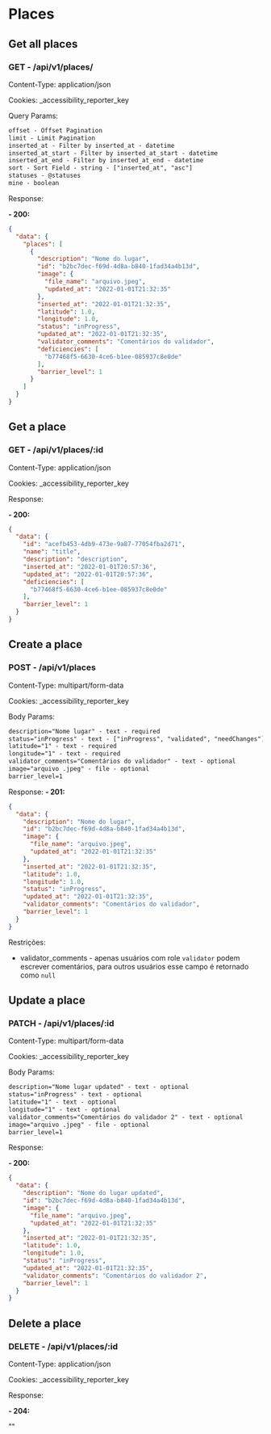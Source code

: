 # Places

## Get all places

### GET - /api/v1/places/

Content-Type: application/json

Cookies: \_accessibility_reporter_key

Query Params:

```txt
offset - Offset Pagination
limit - Limit Pagination
inserted_at - Filter by inserted_at - datetime
inserted_at_start - Filter by inserted_at_start - datetime
inserted_at_end - Filter by inserted_at_end - datetime
sort - Sort Field - string - ["inserted_at", "asc"]
statuses - @statuses
mine - boolean
```

Response:

**- 200:**

```json
{
  "data": {
    "places": [
      {
        "description": "Nome do lugar",
        "id": "b2bc7dec-f69d-4d8a-b840-1fad34a4b13d",
        "image": {
          "file_name": "arquivo.jpeg",
          "updated_at": "2022-01-01T21:32:35"
        },
        "inserted_at": "2022-01-01T21:32:35",
        "latitude": 1.0,
        "longitude": 1.0,
        "status": "inProgress",
        "updated_at": "2022-01-01T21:32:35",
        "validator_comments": "Comentários do validador",
        "deficiencies": [
          "b77468f5-6630-4ce6-b1ee-085937c8e0de"
        ],
        "barrier_level": 1
      }
    ]
  }
}
```

## Get a place

### GET - /api/v1/places/:id

Content-Type: application/json

Cookies: \_accessibility_reporter_key

Response:

**- 200:**

```json
{
  "data": {
    "id": "acefb453-4db9-473e-9a87-77054fba2d71",
    "name": "title",
    "description": "description",
    "inserted_at": "2022-01-01T20:57:36",
    "updated_at": "2022-01-01T20:57:36",
    "deficiencies": [
      "b77468f5-6630-4ce6-b1ee-085937c8e0de"
    ],
    "barrier_level": 1
  }
}
```

## Create a place

### POST - /api/v1/places

Content-Type: multipart/form-data

Cookies: \_accessibility_reporter_key

Body Params:

```txt
description="Nome lugar" - text - required
status="inProgress" - text - ["inProgress", "validated", "needChanges"] - required
latitude="1" - text - required
longitude="1" - text - required
validator_comments="Comentários do validador" - text - optional
image="arquivo .jpeg" - file - optional
barrier_level=1
```

Response:
**- 201:**

```json
{
  "data": {
    "description": "Nome do lugar",
    "id": "b2bc7dec-f69d-4d8a-b840-1fad34a4b13d",
    "image": {
      "file_name": "arquivo.jpeg",
      "updated_at": "2022-01-01T21:32:35"
    },
    "inserted_at": "2022-01-01T21:32:35",
    "latitude": 1.0,
    "longitude": 1.0,
    "status": "inProgress",
    "updated_at": "2022-01-01T21:32:35",
    "validator_comments": "Comentários do validador",
    "barrier_level": 1
  }
}
```

Restrições:

- validator_comments - apenas usuários com role `validator` podem escrever comentários, para outros usuários esse campo é retornado como `null`

## Update a place

### PATCH - /api/v1/places/:id

Content-Type: multipart/form-data

Cookies: \_accessibility_reporter_key

Body Params:

```txt
description="Nome lugar updated" - text - optional
status="inProgress" - text - optional
latitude="1" - text - optional
longitude="1" - text - optional
validator_comments="Comentários do validador 2" - text - optional
image="arquivo .jpeg" - file - optional
barrier_level=1
```

Response:

**- 200:**

```json
{
  "data": {
    "description": "Nome do lugar updated",
    "id": "b2bc7dec-f69d-4d8a-b840-1fad34a4b13d",
    "image": {
      "file_name": "arquivo.jpeg",
      "updated_at": "2022-01-01T21:32:35"
    },
    "inserted_at": "2022-01-01T21:32:35",
    "latitude": 1.0,
    "longitude": 1.0,
    "status": "inProgress",
    "updated_at": "2022-01-01T21:32:35",
    "validator_comments": "Comentários do validador 2",
    "barrier_level": 1
  }
}
```

## Delete a place

### DELETE - /api/v1/places/:id

Content-Type: application/json

Cookies: \_accessibility_reporter_key

Response:

**- 204:**

""
